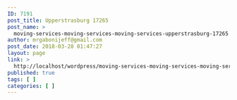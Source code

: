 ```yaml
---
ID: 7191
post_title: Upperstrasburg 17265
post_name: >
  moving-services-moving-services-moving-services-upperstrasburg-17265
author: mrgabonijeff@gmail.com
post_date: 2018-03-28 01:47:27
layout: page
link: >
  http://localhost/wordpress/moving-services-moving-services-moving-services-upperstrasburg-17265/
published: true
tags: [ ]
categories: [ ]
---
```

